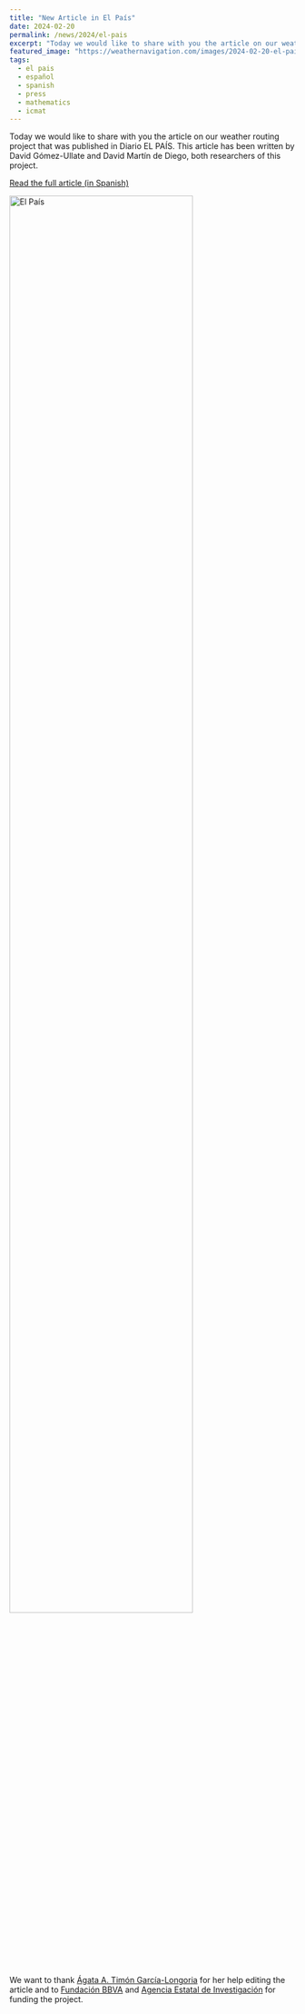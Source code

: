```yaml
---
title: "New Article in El País"
date: 2024-02-20
permalink: /news/2024/el-pais
excerpt: "Today we would like to share with you the article on our weather routing project that was published in Diario EL PAÍS."
featured_image: "https://weathernavigation.com/images/2024-02-20-el-pais.png"
tags:
  - el pais
  - español
  - spanish
  - press
  - mathematics
  - icmat
---
```


Today we would like to share with you the article on our weather routing project that was published in Diario EL PAÍS. This article has been written by David Gómez-Ullate and David Martín de Diego, both researchers of this project.

[Read the full article (in Spanish)](https://elpais.com/ciencia/cafe-y-teoremas/2024-02-20/construyendo-el-google-maps-del-oceano.html)

<img src="{{ page.featured_image }}" alt="El País" width="80%"/>

We want to thank [Ágata A. Timón García-Longoria](https://elpais.com/autor/agata-a-timon-garcia-longoria/) for her help editing the article and to [Fundación BBVA](https://www.fbbva.es/) and [Agencia Estatal de Investigación](https://www.aei.gob.es/) for funding the project.
